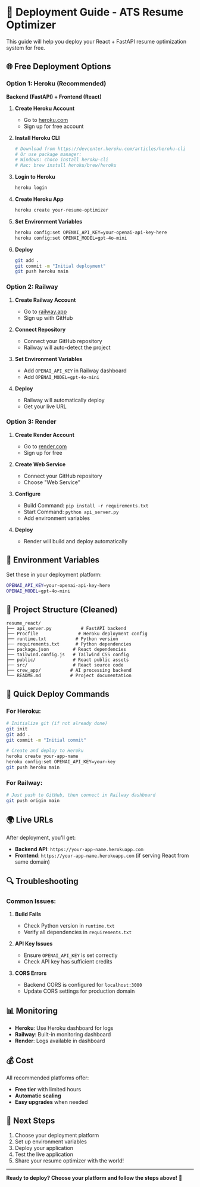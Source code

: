 # 🚀 Deployment Guide - ATS Resume Optimizer

This guide will help you deploy your React + FastAPI resume optimization system for free.

## 🌐 Free Deployment Options

### Option 1: Heroku (Recommended)

**Backend (FastAPI) + Frontend (React)**

1. **Create Heroku Account**
   - Go to [heroku.com](https://heroku.com)
   - Sign up for free account

2. **Install Heroku CLI**
   ```bash
   # Download from https://devcenter.heroku.com/articles/heroku-cli
   # Or use package manager:
   # Windows: choco install heroku-cli
   # Mac: brew install heroku/brew/heroku
   ```

3. **Login to Heroku**
   ```bash
   heroku login
   ```

4. **Create Heroku App**
   ```bash
   heroku create your-resume-optimizer
   ```

5. **Set Environment Variables**
   ```bash
   heroku config:set OPENAI_API_KEY=your-openai-api-key-here
   heroku config:set OPENAI_MODEL=gpt-4o-mini
   ```

6. **Deploy**
   ```bash
   git add .
   git commit -m "Initial deployment"
   git push heroku main
   ```

### Option 2: Railway

1. **Create Railway Account**
   - Go to [railway.app](https://railway.app)
   - Sign up with GitHub

2. **Connect Repository**
   - Connect your GitHub repository
   - Railway will auto-detect the project

3. **Set Environment Variables**
   - Add `OPENAI_API_KEY` in Railway dashboard
   - Add `OPENAI_MODEL=gpt-4o-mini`

4. **Deploy**
   - Railway will automatically deploy
   - Get your live URL

### Option 3: Render

1. **Create Render Account**
   - Go to [render.com](https://render.com)
   - Sign up for free

2. **Create Web Service**
   - Connect your GitHub repository
   - Choose "Web Service"

3. **Configure**
   - Build Command: `pip install -r requirements.txt`
   - Start Command: `python api_server.py`
   - Add environment variables

4. **Deploy**
   - Render will build and deploy automatically

## 🔧 Environment Variables

Set these in your deployment platform:

```bash
OPENAI_API_KEY=your-openai-api-key-here
OPENAI_MODEL=gpt-4o-mini
```

## 📁 Project Structure (Cleaned)

```
resume_react/
├── api_server.py           # FastAPI backend
├── Procfile               # Heroku deployment config
├── runtime.txt           # Python version
├── requirements.txt      # Python dependencies
├── package.json         # React dependencies
├── tailwind.config.js   # Tailwind CSS config
├── public/              # React public assets
├── src/                 # React source code
├── crew_app/           # AI processing backend
└── README.md           # Project documentation
```

## 🚀 Quick Deploy Commands

### For Heroku:
```bash
# Initialize git (if not already done)
git init
git add .
git commit -m "Initial commit"

# Create and deploy to Heroku
heroku create your-app-name
heroku config:set OPENAI_API_KEY=your-key
git push heroku main
```

### For Railway:
```bash
# Just push to GitHub, then connect in Railway dashboard
git push origin main
```

## 🌍 Live URLs

After deployment, you'll get:
- **Backend API**: `https://your-app-name.herokuapp.com`
- **Frontend**: `https://your-app-name.herokuapp.com` (if serving React from same domain)

## 🔍 Troubleshooting

### Common Issues:

1. **Build Fails**
   - Check Python version in `runtime.txt`
   - Verify all dependencies in `requirements.txt`

2. **API Key Issues**
   - Ensure `OPENAI_API_KEY` is set correctly
   - Check API key has sufficient credits

3. **CORS Errors**
   - Backend CORS is configured for `localhost:3000`
   - Update CORS settings for production domain

## 📊 Monitoring

- **Heroku**: Use Heroku dashboard for logs
- **Railway**: Built-in monitoring dashboard
- **Render**: Logs available in dashboard

## 💰 Cost

All recommended platforms offer:
- **Free tier** with limited hours
- **Automatic scaling**
- **Easy upgrades** when needed

## 🎯 Next Steps

1. Choose your deployment platform
2. Set up environment variables
3. Deploy your application
4. Test the live application
5. Share your resume optimizer with the world!

---

**Ready to deploy? Choose your platform and follow the steps above!** 🚀

